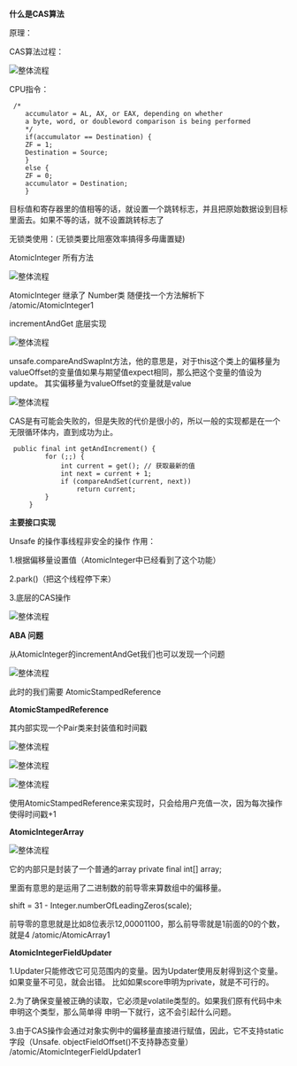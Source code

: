 
**什么是CAS算法**

原理：

CAS算法过程： 

![整体流程](https://raw.githubusercontent.com/qiurunze123/imageall/master/threadnew10.png)

CPU指令：

     /*
        accumulator = AL, AX, or EAX, depending on whether
        a byte, word, or doubleword comparison is being performed
        */
        if(accumulator == Destination) {
        ZF = 1;
        Destination = Source;
        }
        else {
        ZF = 0;
        accumulator = Destination;
        }

目标值和寄存器里的值相等的话，就设置一个跳转标志，并且把原始数据设到目标里面去。如果不等的话，就不设置跳转标志了

无锁类使用：(无锁类要比阻塞效率搞得多毋庸置疑)

AtomicInteger 所有方法

![整体流程](https://raw.githubusercontent.com/qiurunze123/imageall/master/threadnew11.png)
 
 AtomicInteger 继承了 Number类 随便找一个方法解析下 /atomic/AtomicInteger1 
 
 incrementAndGet 底层实现 
 
 ![整体流程](https://raw.githubusercontent.com/qiurunze123/imageall/master/threadnew13.png)
 
 unsafe.compareAndSwapInt方法，他的意思是，对于this这个类上的偏移量为valueOffset的变量值如果与期望值expect相同，那么把这个变量的值设为update。
 其实偏移量为valueOffset的变量就是value
 
 ![整体流程](https://raw.githubusercontent.com/qiurunze123/imageall/master/threadnew14.png)
 
 
 CAS是有可能会失败的，但是失败的代价是很小的，所以一般的实现都是在一个无限循环体内，直到成功为止。
 
     public final int getAndIncrement() {
             for (;;) {
                 int current = get(); // 获取最新的值
                 int next = current + 1;
                 if (compareAndSet(current, next))
                     return current;
             }
         }


**主要接口实现**

Unsafe 的操作事线程非安全的操作 作用：

1.根据偏移量设置值（AtomicInteger中已经看到了这个功能）

2.park()（把这个线程停下来）

3.底层的CAS操作

 ![整体流程](https://raw.githubusercontent.com/qiurunze123/imageall/master/threadnew15.png)
 
 
**ABA 问题**

从AtomicInteger的incrementAndGet我们也可以发现一个问题 

 ![整体流程](https://raw.githubusercontent.com/qiurunze123/imageall/master/threadnew17.png)
 
 此时的我们需要 AtomicStampedReference 

**AtomicStampedReference**

其内部实现一个Pair类来封装值和时间戳

 ![整体流程](https://raw.githubusercontent.com/qiurunze123/imageall/master/threadnew18.png)


 ![整体流程](https://raw.githubusercontent.com/qiurunze123/imageall/master/threadnew19.png)


 ![整体流程](https://raw.githubusercontent.com/qiurunze123/imageall/master/threadnew20.png)


使用AtomicStampedReference来实现时，只会给用户充值一次，因为每次操作使得时间戳+1

**AtomicIntegerArray**

 ![整体流程](https://raw.githubusercontent.com/qiurunze123/imageall/master/threadnew21.png)
 
 它的内部只是封装了一个普通的array
 private final int[] array;
 
 里面有意思的是运用了二进制数的前导零来算数组中的偏移量。
 
 shift = 31 - Integer.numberOfLeadingZeros(scale);
 
 前导零的意思就是比如8位表示12,00001100，那么前导零就是1前面的0的个数，就是4 /atomic/AtomicArray1
 
**AtomicIntegerFieldUpdater** 

1.Updater只能修改它可见范围内的变量。因为Updater使用反射得到这个变量。如果变量不可见，就会出错。
比如如果score申明为private，就是不可行的。


2.为了确保变量被正确的读取，它必须是volatile类型的。如果我们原有代码中未申明这个类型，那么简单得
申明一下就行，这不会引起什么问题。

3.由于CAS操作会通过对象实例中的偏移量直接进行赋值，因此，它不支持static字段（Unsafe.
objectFieldOffset()不支持静态变量） /atomic/AtomicIntegerFieldUpdater1



